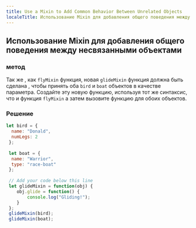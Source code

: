 ```yaml
---
title: Use a Mixin to Add Common Behavior Between Unrelated Objects
localeTitle: Использование Mixin для добавления общего поведения между несвязанными объектами
---
```

## Использование Mixin для добавления общего поведения между несвязанными объектами

### метод

Так же , как `flyMixin` функция, новая `glideMixin` функция должна быть сделана , чтобы принять оба `bird` и `boat` объектов в качестве параметра. Создайте эту новую функцию, используя тот же синтаксис, что и функция `flyMixin` а затем вызовите функцию для обоих объектов.

### Решение

```javascript
let bird = { 
  name: "Donald", 
  numLegs: 2 
 }; 
 
 let boat = { 
  name: "Warrior", 
  type: "race-boat" 
 }; 
 
 // Add your code below this line 
 let glideMixin = function(obj) { 
    obj.glide = function() { 
        console.log("Gliding!"); 
    } 
 }; 
 glideMixin(bird); 
 glideMixin(boat); 

```